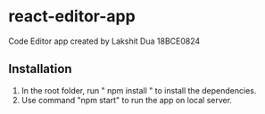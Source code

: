 # react-editor-app
Code Editor app created by Lakshit Dua 18BCE0824
## Installation
1. In the root folder, run " npm install " to install the dependencies.
2. Use command "npm start" to run the app on local server.
